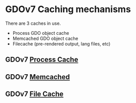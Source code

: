 # GDOv7 Caching mechanisms

There are 3 caches in use.

 - Process GDO object cache
 - Memcached GDO object cache
 - Filecache (pre-rendered output, lang files, etc)


## GDOv7 [Process Cache](../GDO/DB/Cache.php)


## GDOv7 [Memcached](../GDO/DB/Cache.php)


## GDOv7 [File Cache](../GDO/DB/Cache.php)
